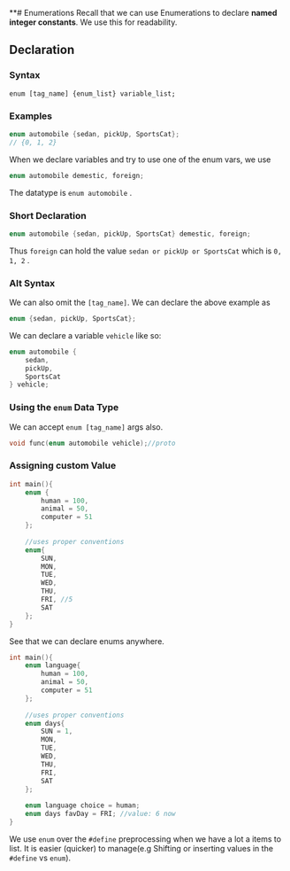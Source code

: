 **# Enumerations
Recall that we can use Enumerations to declare **named integer constants**. We use this for readability. 

## Declaration
### Syntax
```
enum [tag_name] {enum_list} variable_list;
```
### Examples

```c
enum automobile {sedan, pickUp, SportsCat}; 
// {0, 1, 2}
```

When we declare variables and try to use one of the enum vars, we use
```c
enum automobile demestic, foreign;
```
The datatype is `enum automobile` .

### Short Declaration
```c
enum automobile {sedan, pickUp, SportsCat} demestic, foreign; 
```

Thus `foreign` can hold the value `sedan or pickUp or SportsCat` which is `0, 1, 2` .


### Alt Syntax
We can also omit the `[tag_name]`. We can declare the above example as
```c
enum {sedan, pickUp, SportsCat}; 
```

We can declare a variable `vehicle` like so:

```c
enum automobile {
	sedan, 
	pickUp, 
	SportsCat
} vehicle; 
```
### Using the `enum` Data Type
We can accept `enum [tag_name]` args also.
```c
void func(enum automobile vehicle);//proto
```

### Assigning custom Value
```c
int main(){
	enum {
		human = 100,
		animal = 50,
		computer = 51
	};
	
	//uses proper conventions
	enum{
		SUN,
		MON,
		TUE,
		WED,
		THU,
		FRI, //5
		SAT
	};
}
```
See that we can declare enums anywhere. 

```c
int main(){
	enum language{
		human = 100,
		animal = 50,
		computer = 51
	};
	
	//uses proper conventions
	enum days{
		SUN = 1,
		MON,
		TUE,
		WED,
		THU,
		FRI,
		SAT
	};
	
	enum language choice = human;
	enum days favDay = FRI; //value: 6 now
}
```

We use `enum` over the `#define` preprocessing when we have a lot a items to list. It is easier (quicker) to manage(e.g Shifting or inserting values in the `#define` vs `enum`).

